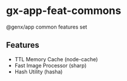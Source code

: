 # gx-app-feat-commons

@genx/app common features set

## Features

* TTL Memory Cache (node-cache)
* Fast Image Processor (sharp)
* Hash Utility (hasha)


